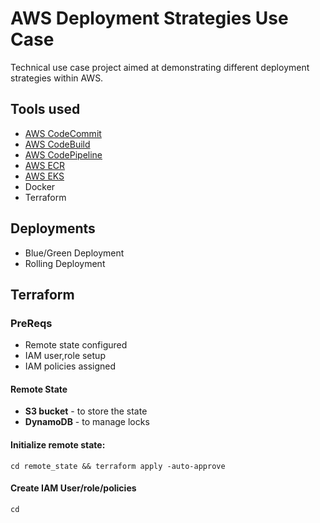 # AWS Deployment Strategies Use Case

Technical use case project aimed at demonstrating different deployment strategies within AWS.

## Tools used

- [AWS CodeCommit](https://aws.amazon.com/codecommit/)
- [AWS CodeBuild](https://aws.amazon.com/codebuild/)
- [AWS CodePipeline](https://aws.amazon.com/codepipeline/)
- [AWS ECR](https://aws.amazon.com/ecr/)
- [AWS EKS](https://aws.amazon.com/eks/)
- Docker
- Terraform

## Deployments

- Blue/Green Deployment
- Rolling Deployment

## Terraform

### PreReqs

- Remote state configured
- IAM user,role setup
- IAM policies assigned

#### Remote State

- **S3 bucket** - to store the state
- **DynamoDB** - to manage locks

#### Initialize remote state:

`cd remote_state && terraform apply -auto-approve`

#### Create IAM User/role/policies

`cd `
